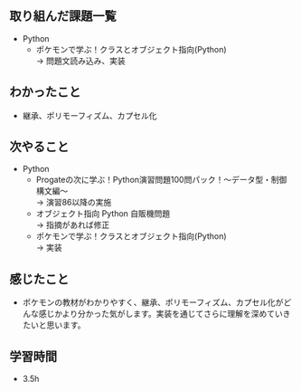 ## 取り組んだ課題一覧
- Python
  - ポケモンで学ぶ！クラスとオブジェクト指向(Python)<br>
→ 問題文読み込み、実装
## わかったこと
- 継承、ポリモーフィズム、カプセル化
## 次やること
- Python
  - Progateの次に学ぶ！Python演習問題100問パック！〜データ型・制御構文編〜<br>
→ 演習86以降の実施
  - オブジェクト指向 Python 自販機問題<br>
→ 指摘があれば修正
  - ポケモンで学ぶ！クラスとオブジェクト指向(Python)<br>
→ 実装
## 感じたこと
- ポケモンの教材がわかりやすく、継承、ポリモーフィズム、カプセル化がどんな感じかより分かった気がします。実装を通じてさらに理解を深めていきたいと思います。
## 学習時間
- 3.5h